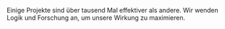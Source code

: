 Einige Projekte sind über tausend Mal effektiver als andere. Wir wenden Logik und Forschung an, um unsere Wirkung zu maximieren. 
